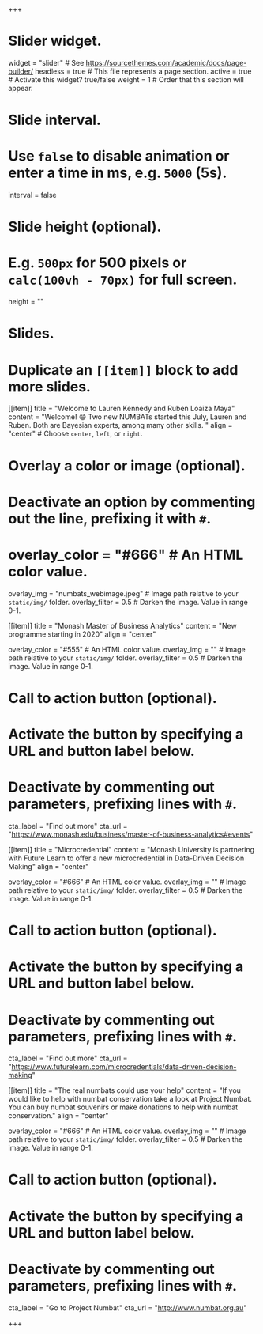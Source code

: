 +++
# Slider widget.
widget = "slider"  # See https://sourcethemes.com/academic/docs/page-builder/
headless = true  # This file represents a page section.
active = true  # Activate this widget? true/false
weight = 1  # Order that this section will appear.

# Slide interval.
# Use `false` to disable animation or enter a time in ms, e.g. `5000` (5s).
interval = false

# Slide height (optional).
# E.g. `500px` for 500 pixels or `calc(100vh - 70px)` for full screen.
height = ""

# Slides.
# Duplicate an `[[item]]` block to add more slides.
[[item]]
  title = "Welcome to Lauren Kennedy and Ruben Loaiza Maya"
  content = "Welcome! :smile: Two new NUMBATs started this July, Lauren and Ruben. Both are Bayesian experts, among many other
 skills. "
  align = "center"  # Choose `center`, `left`, or `right`.

  # Overlay a color or image (optional).
  #   Deactivate an option by commenting out the line, prefixing it with `#`.
  # overlay_color = "#666"  # An HTML color value.
  overlay_img = "numbats_webimage.jpeg"  # Image path relative to your `static/img/` folder.
  overlay_filter = 0.5  # Darken the image. Value in range 0-1.

[[item]]
  title = "Monash Master of Business Analytics"
  content = "New programme starting in 2020"
  align = "center"

  overlay_color = "#555"  # An HTML color value.
  overlay_img = ""  # Image path relative to your `static/img/` folder.
  overlay_filter = 0.5  # Darken the image. Value in range 0-1.

   # Call to action button (optional).
   #   Activate the button by specifying a URL and button label below.
   #   Deactivate by commenting out parameters, prefixing lines with `#`.
   cta_label = "Find  out more"
   cta_url = "https://www.monash.edu/business/master-of-business-analytics#events"

[[item]]
  title = "Microcredential"
  content = "Monash University is partnering with Future Learn to offer a new microcredential in Data-Driven Decision Making"
  align = "center"

  overlay_color = "#666"  # An HTML color value.
  overlay_img = ""  # Image path relative to your `static/img/` folder.
  overlay_filter = 0.5  # Darken the image. Value in range 0-1.
  
   # Call to action button (optional).
   #   Activate the button by specifying a URL and button label below.
   #   Deactivate by commenting out parameters, prefixing lines with `#`.
   cta_label = "Find  out more"
   cta_url = "https://www.futurelearn.com/microcredentials/data-driven-decision-making"

[[item]]
  title = "The real numbats could use your help"
  content = "If you would like to help with numbat conservation take a look at Project Numbat. You can buy numbat souvenirs or make donations to help with numbat conservation."
  align = "center"

  overlay_color = "#666"  # An HTML color value.
  overlay_img = ""  # Image path relative to your `static/img/` folder.
  overlay_filter = 0.5  # Darken the image. Value in range 0-1.
  
   # Call to action button (optional).
   #   Activate the button by specifying a URL and button label below.
   #   Deactivate by commenting out parameters, prefixing lines with `#`.
   cta_label = "Go to Project Numbat"
   cta_url = "http://www.numbat.org.au"

+++
